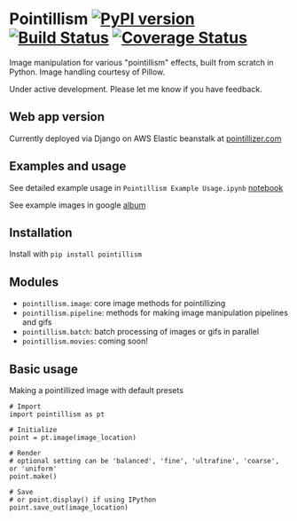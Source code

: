 # Pointillism [![PyPI version](https://badge.fury.io/py/pointillism.svg)](https://badge.fury.io/py/pointillism) [![Build Status](https://travis-ci.org/tsennott/pointillism.svg?branch=master)](https://travis-ci.org/tsennott/pointillism) [![Coverage Status](https://coveralls.io/repos/github/tsennott/pointillism/badge.svg?branch=master&service=github)](https://coveralls.io/github/tsennott/pointillism?branch=master) 
Image manipulation for various "pointillism" effects, built from scratch in Python. Image handling courtesy of Pillow. 

Under active development. Please let me know if you have feedback.

## Web app version
Currently deployed via Django on AWS Elastic beanstalk at [pointillizer.com](http://www.pointillizer.com)

## Examples and usage
See detailed example usage in `Pointillism Example Usage.ipynb` [notebook](https://github.com/tsennott/pointillism/blob/master/Pointillism%20Example%20Usage.ipynb)

See example images in google [album](https://photos.app.goo.gl/Dv6IObEJnsxKI3bn1)

## Installation
Install with `pip install pointillism`

## Modules
* `pointillism.image`: core image methods for pointillizing
* `pointillism.pipeline`: methods for making image manipulation pipelines and gifs
* `pointillism.batch`: batch processing of images or gifs in parallel
* `pointillism.movies`: coming soon!

## Basic usage
Making a pointillized image with default presets 
```
# Import 
import pointillism as pt

# Initialize
point = pt.image(image_location)

# Render
# optional setting can be 'balanced', 'fine', 'ultrafine', 'coarse', or 'uniform'
point.make() 

# Save
# or point.display() if using IPython
point.save_out(image_location) 
```

